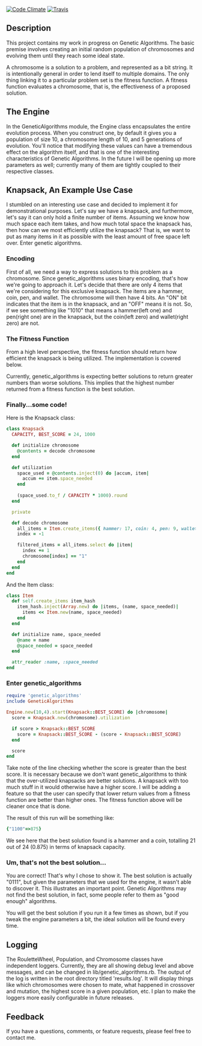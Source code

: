 [![Code Climate](https://codeclimate.com/badge.png)](https://codeclimate.com/github/execdd17/genetic_algorithms) [![Travis](https://secure.travis-ci.org/execdd17/genetic_algorithms.png)](http://travis-ci.org)

## Description

This project contains my work in progress on Genetic Algorithms. The basic premise involves creating an initial random population of chromosomes and evolving them until they reach some ideal state.

A chromosome is a solution to a problem, and represented as a bit string. It is intentionally general in order to lend itself to multiple domains. The only thing linking it to a particular problem set is the fitness function. A fitness function evaluates a chromosome, that is, the effectiveness of a proposed solution.

## The Engine

In the GeneticAlgorithms module, the Engine class encapsulates the entire evolution process. When you construct one, by default it gives you a population of size 10, a chromosome length of 10, and 5 generations of evolution. You'll notice that modifying these values can have a tremendous effect on the algorithm itself, and that is one of the interesting characteristics of Genetic Algorithms. In the future I will be opening up more parameters as well; currently many of them are tightly coupled to their respective classes.

## Knapsack, An Example Use Case

I stumbled on an interesting use case and decided to implement it for demonstrational purposes. Let's say we have a knapsack, and furthermore, let's say it can only hold a finite number of items. Assuming we know how much space each item takes, and how much total space the knapsack has, then how can we most efficiently utilize the knapsack? That is, we want to put as many items in it as possible with the least amount of free space left over. Enter genetic algorithms.

### Encoding

First of all, we need a way to express solutions to this problem as a chromosome. Since genetic_algorithms uses binary encoding, that's how we're going to approach it. Let's decide that there are only 4 items that we're considering for this exclusive knapsack. The items are a hammer, coin, pen, and wallet. The chromosome will then have 4 bits. An "ON" bit indicates that the item is in the knapsack, and an "OFF" means it is not. So, if we see something like "1010" that means a hammer(left one) and pen(right one) are in the knapsack, but the coin(left zero) and wallet(right zero) are not.

### The Fitness Function

From a high level perspective, the fitness function should return how efficient the knapsack is being utilized. The implementation is covered below.

Currently, genetic_algorithms is expecting better solutions to return greater numbers than worse solutions. This implies that the highest number returned from a fitness function is the best solution.

### Finally...some code!

Here is the Knapsack class:

```ruby
class Knapsack
  CAPACITY, BEST_SCORE = 24, 1000

  def initialize chromosome
    @contents = decode chromosome
  end

  def utilization
    space_used = @contents.inject(0) do |accum, item|
      accum += item.space_needed
    end
    
    (space_used.to_f / CAPACITY * 1000).round
  end

  private

  def decode chromosome
    all_items = Item.create_items({ hammer: 17, coin: 4, pen: 9, wallet: 11 })
    index = -1

    filtered_items = all_items.select do |item|
      index += 1
      chromosome[index] == "1"
    end
  end
end
```

And the Item class:

```ruby
class Item
  def self.create_items item_hash
    item_hash.inject(Array.new) do |items, (name, space_needed)|
      items << Item.new(name, space_needed)
    end
  end

  def initialize name, space_needed
    @name = name
    @space_needed = space_needed
  end

  attr_reader :name, :space_needed
end
```

### Enter genetic_algorithms

```ruby
require 'genetic_algorithms'
include GeneticAlgorithms

Engine.new(10,4).start(Knapsack::BEST_SCORE) do |chromosome|
  score = Knapsack.new(chromosome).utilization

  if score > Knapsack::BEST_SCORE
    score = Knapsack::BEST_SCORE - (score - Knapsack::BEST_SCORE) 
  end

  score
end
```

Take note of the line checking whether the score is greater than the best score. It is necessary because we don't want genetic_algorithms to think that the over-utilized knapsacks are better solutions. A knapsack with too much stuff in it would otherwise have a higher score. I will be adding a feature so that the user can specify that lower return values from a fitness function are better than higher ones. The fitness function above will be cleaner once that is done. 

The result of this run will be something like:

```ruby
{"1100"=>875}
```

We see here that the best solution found is a hammer and a coin, totalling 21 out of 24 (0.875) in terms of knapsack capacity.

### Um, that's not the best solution...

You are correct! That's why I chose to show it. The best solution is actually "0111", but given the parameters that we used for the engine, it wasn't able to discover it. This illustrates an important point. Genetic Algorithms may not find the best solution, in fact, some people refer to them as "good enough" algorithms. 

You will get the best solution if you run it a few times as shown, but if you tweak the engine parameters a bit, the ideal solution will be found every time.

## Logging

The RouletteWheel, Population, and Chromosome classes have independent loggers. Currently, they are all showing debug level and above messages, and can be changed in lib/genetic_algorithms.rb. The output of the log is written in the root directory titled 'results.log'. It will display things like which chromosomes were chosen to mate, what happened in crossover and mutation, the highest score in a given population, etc. I plan to make the loggers more easily configurable in future releases.

## Feedback

If you have a questions, comments, or feature requests, please feel free to contact me.
